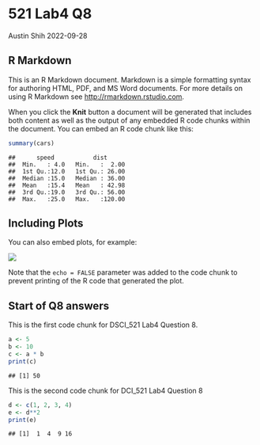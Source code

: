 521 Lab4 Q8
================
Austin Shih
2022-09-28

## R Markdown

This is an R Markdown document. Markdown is a simple formatting syntax
for authoring HTML, PDF, and MS Word documents. For more details on
using R Markdown see <http://rmarkdown.rstudio.com>.

When you click the **Knit** button a document will be generated that
includes both content as well as the output of any embedded R code
chunks within the document. You can embed an R code chunk like this:

``` r
summary(cars)
```

    ##      speed           dist       
    ##  Min.   : 4.0   Min.   :  2.00  
    ##  1st Qu.:12.0   1st Qu.: 26.00  
    ##  Median :15.0   Median : 36.00  
    ##  Mean   :15.4   Mean   : 42.98  
    ##  3rd Qu.:19.0   3rd Qu.: 56.00  
    ##  Max.   :25.0   Max.   :120.00

## Including Plots

You can also embed plots, for example:

![](521_lab4_Q9_files/figure-gfm/pressure-1.png)<!-- -->

Note that the `echo = FALSE` parameter was added to the code chunk to
prevent printing of the R code that generated the plot.

## Start of Q8 answers

This is the first code chunk for DSCI_521 Lab4 Question 8.

``` r
a <- 5
b <- 10
c <- a * b
print(c)
```

    ## [1] 50

This is the second code chunk for DCI_521 Lab4 Question 8

``` r
d <- c(1, 2, 3, 4)
e <- d**2
print(e)
```

    ## [1]  1  4  9 16
